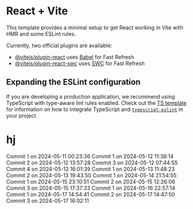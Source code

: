 # React + Vite

This template provides a minimal setup to get React working in Vite with HMR and some ESLint rules.

Currently, two official plugins are available:

- [@vitejs/plugin-react](https://github.com/vitejs/vite-plugin-react/blob/main/packages/plugin-react) uses [Babel](https://babeljs.io/) for Fast Refresh
- [@vitejs/plugin-react-swc](https://github.com/vitejs/vite-plugin-react/blob/main/packages/plugin-react-swc) uses [SWC](https://swc.rs/) for Fast Refresh

## Expanding the ESLint configuration

If you are developing a production application, we recommend using TypeScript with type-aware lint rules enabled. Check out the [TS template](https://github.com/vitejs/vite/tree/main/packages/create-vite/template-react-ts) for information on how to integrate TypeScript and [`typescript-eslint`](https://typescript-eslint.io) in your project.
# hj

Commit 1 on 2024-05-11 00:23:36
Commit 1 on 2024-05-12 11:38:14
Commit 2 on 2024-05-12 13:57:28
Commit 3 on 2024-05-12 07:44:55
Commit 4 on 2024-05-12 16:01:39
Commit 1 on 2024-05-13 11:48:23
Commit 2 on 2024-05-13 19:43:50
Commit 1 on 2024-05-14 21:54:55
Commit 1 on 2024-05-15 23:10:51
Commit 2 on 2024-05-15 12:26:06
Commit 3 on 2024-05-15 17:37:33
Commit 1 on 2024-05-16 22:57:14
Commit 1 on 2024-05-17 14:54:41
Commit 2 on 2024-05-17 14:47:50
Commit 3 on 2024-05-17 16:02:11